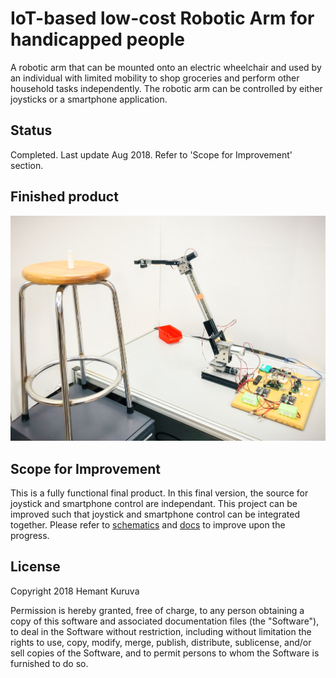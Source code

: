 # IoT-based low-cost Robotic Arm for handicapped people
A robotic arm that can be mounted onto an electric wheelchair and used by an individual with limited mobility to shop groceries and perform other household tasks independently. The robotic arm can be controlled by either joysticks or a smartphone application.

## Status
Completed. Last update Aug 2018. Refer to 'Scope for Improvement' section.

## Finished product
![Final product](docs/arm_pose.JPG?raw=true "Final product")

## Scope for Improvement
This is a fully functional final product. In this final version, the source for joystick and smartphone control are independant. This project can be improved such that joystick and smartphone control can be integrated together. Please refer to [schematics](/schematics) and [docs](/docs) to improve upon the progress.

## License
Copyright 2018 Hemant Kuruva

Permission is hereby granted, free of charge, to any person obtaining a copy of this software and associated documentation files (the "Software"), to deal in the Software without restriction, including without limitation the rights to use, copy, modify, merge, publish, distribute, sublicense, and/or sell copies of the Software, and to permit persons to whom the Software is furnished to do so.
